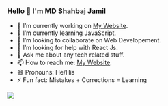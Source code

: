### Hello 👋 I'm MD Shahbaj Jamil

- 🔭 I’m currently working on [My Website](https://shahbajjamil.github.io/).
- 🌱 I’m currently learning JavaScript.
- 👯 I’m looking to collaborate on Web Developement.
- 🤔 I’m looking for help with React Js.
- 💬 Ask me about any tech related stuff.
- 📫 How to reach me: [My Website](https://shahbajjamil.github.io/).
- 😄 Pronouns: He/His
- ⚡ Fun fact: Mistakes + Corrections = Learning

<img src="https://github-readme-stats.vercel.app/api?username=shahbajjamil&hide=[%22contribs%22,%22issues%22]&show_icons=true&title_color=ffffff&icon_color=bb2acf&text_color=daf7dc&bg_color=151515">
